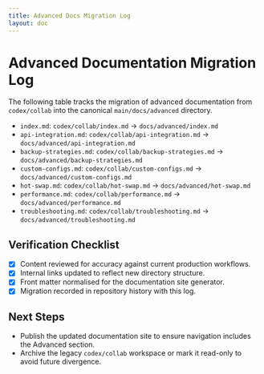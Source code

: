 ```yaml
---
title: Advanced Docs Migration Log
layout: doc
---
```


# Advanced Documentation Migration Log

The following table tracks the migration of advanced documentation from
`codex/collab` into the canonical `main/docs/advanced` directory.

- `index.md`: `codex/collab/index.md` → `docs/advanced/index.md`
- `api-integration.md`: `codex/collab/api-integration.md`
  → `docs/advanced/api-integration.md`
- `backup-strategies.md`: `codex/collab/backup-strategies.md`
  → `docs/advanced/backup-strategies.md`
- `custom-configs.md`: `codex/collab/custom-configs.md`
  → `docs/advanced/custom-configs.md`
- `hot-swap.md`: `codex/collab/hot-swap.md`
  → `docs/advanced/hot-swap.md`
- `performance.md`: `codex/collab/performance.md`
  → `docs/advanced/performance.md`
- `troubleshooting.md`: `codex/collab/troubleshooting.md`
  → `docs/advanced/troubleshooting.md`

## Verification Checklist

- [x] Content reviewed for accuracy against current production workflows.
- [x] Internal links updated to reflect new directory structure.
- [x] Front matter normalised for the documentation site generator.
- [x] Migration recorded in repository history with this log.

## Next Steps

- Publish the updated documentation site to ensure navigation includes the
  Advanced section.
- Archive the legacy `codex/collab` workspace or mark it read-only to avoid
  future divergence.
